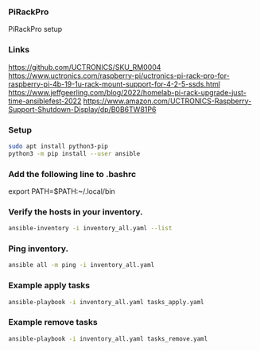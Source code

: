 ### PiRackPro
PiRackPro setup

### Links
https://github.com/UCTRONICS/SKU_RM0004
https://www.uctronics.com/raspberry-pi/uctronics-pi-rack-pro-for-raspberry-pi-4b-19-1u-rack-mount-support-for-4-2-5-ssds.html
https://www.jeffgeerling.com/blog/2022/homelab-pi-rack-upgrade-just-time-ansiblefest-2022
https://www.amazon.com/UCTRONICS-Raspberry-Support-Shutdown-Display/dp/B0B6TW81P6

### Setup
```bash
sudo apt install python3-pip
python3 -m pip install --user ansible
```

### Add the following line to .bashrc
export PATH=$PATH:~/.local/bin

### Verify the hosts in your inventory.
```bash
ansible-inventory -i inventory_all.yaml --list
```

### Ping inventory.
```bash
ansible all -m ping -i inventory_all.yaml
```

### Example apply tasks
```bash
ansible-playbook -i inventory_all.yaml tasks_apply.yaml
```

### Example remove tasks
```bash
ansible-playbook -i inventory_all.yaml tasks_remove.yaml
```